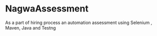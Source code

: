 # NagwaAssessment
As a part of hiring process an automation assessment using Selenium , Maven, Java and Testng
